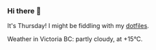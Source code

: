 ### Hi there :wave:

It's Thursday! I might be fiddling with my [dotfiles](https://github.com/bewuethr/dotfiles).

Weather in Victoria BC: partly cloudy, at +15°C.
